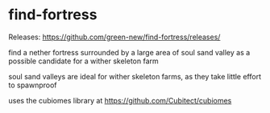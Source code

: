 # find-fortress

Releases: https://github.com/green-new/find-fortress/releases/

find a nether fortress surrounded by a large area of soul sand valley as a possible candidate for a wither skeleton farm

soul sand valleys are ideal for wither skeleton farms, as they take little effort to spawnproof 

uses the cubiomes library at https://github.com/Cubitect/cubiomes
